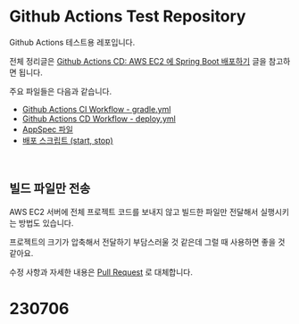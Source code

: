 # Github Actions Test Repository

Github Actions 테스트용 레포입니다.

전체 정리글은 [Github Actions CD: AWS EC2 에 Spring Boot 배포하기](https://bcp0109.tistory.com/363) 글을 참고하면 됩니다.

주요 파일들은 다음과 같습니다.

- [Github Actions CI Workflow - gradle.yml](https://github.com/ParkJiwoon/practice-github-action/blob/main/.github/workflows/gradle.yml)
- [Github Actions CD Workflow - deploy.yml](https://github.com/ParkJiwoon/practice-github-action/blob/main/.github/workflows/deploy.yml)
- [AppSpec 파일](https://github.com/ParkJiwoon/practice-github-action/blob/main/appspec.yml)
- [배포 스크립트 (start, stop)](https://github.com/ParkJiwoon/practice-github-action/tree/main/scripts)

<br>

## 빌드 파일만 전송

AWS EC2 서버에 전체 프로젝트 코드를 보내지 않고 빌드한 파일만 전달해서 실행시키는 방법도 있습니다.

프로젝트의 크기가 압축해서 전달하기 부담스러울 것 같은데 그럴 때 사용하면 좋을 것 같아요.

수정 사항과 자세한 내용은 [Pull Request](https://github.com/ParkJiwoon/practice-github-action/pull/14) 로 대체합니다.

# 230706
